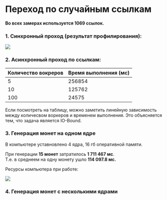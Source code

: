 # Переход по случайным ссылкам
**Во всех замерах используется 1069 ссылок.**
### 1. Синхронный проход (результат профилирования):

![](C:\Users\Михалёвы\Pictures\multitask.png)

### 2. Асинхронный проход по ссылкам:

| Количество вокреров | Время выполнения (мс) |
| ------------- | ------------- |
| 5  | 256854  |
| 10  | 125762 |
| 100  | 24575 |

Если посмотреть на таблицу, можно заметить линейную зависимость между количесвом воркеров и временем выполнения. 
Это объясняется тем, что задача является IO-Bound.

### 3. Генерация монет на одном ядре

В компьютере уставновлено 4 ядра, 16 гб оперативной памяти.

При генерации **15 монет** затратилось **1 711 467 мс**.  
Т.е. в среднеем на одну монету ушло **114 097.8 мс.**  

Ресурсы компьютера при работе:

![](C:\Users\Михалёвы\Pictures\cpubound.png)

### 4. Генерация монет с несколькими ядрами